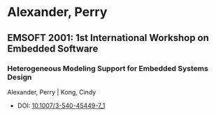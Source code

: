 # Alexander, Perry

## EMSOFT 2001: 1st International Workshop on Embedded Software

### Heterogeneous Modeling Support for Embedded Systems Design
Alexander, Perry | Kong, Cindy
* DOI: [10.1007/3-540-45449-7_1](https://doi.org/10.1007/3-540-45449-7_1)

